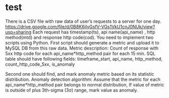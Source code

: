 # test

There is a CSV file with raw data of user’s requests to a server for one day.
https://drive.google.com/file/d/0B8K6jIyGsfV-VGs1VkU1cnJ0NUk/view?usp=sharing
Each request has timestamp(ts), api name(api_name) , http method(mtd) and response http code(cod).
You need to implement two scripts using Python.
First script should generate a metric and upload it to MySQL DB from this raw data.
Metric description:
                Count of response with 5xx http code for each api_name*http_method pair for each 15 min.
SQL table should have following fields:
                timeframe_start, api_name, http_method, count_http_code_5xx, is_anomaly

Second one should find, and mark anomaly metric based on its statistic distribution.
Anomaly detection algorithm:
                Assume that the metric for each api_name*http_method pair belongs to normal distribution, 
                If value of metric is outside of plus 3th-sigma (3σ) range, mark value as anomaly.
